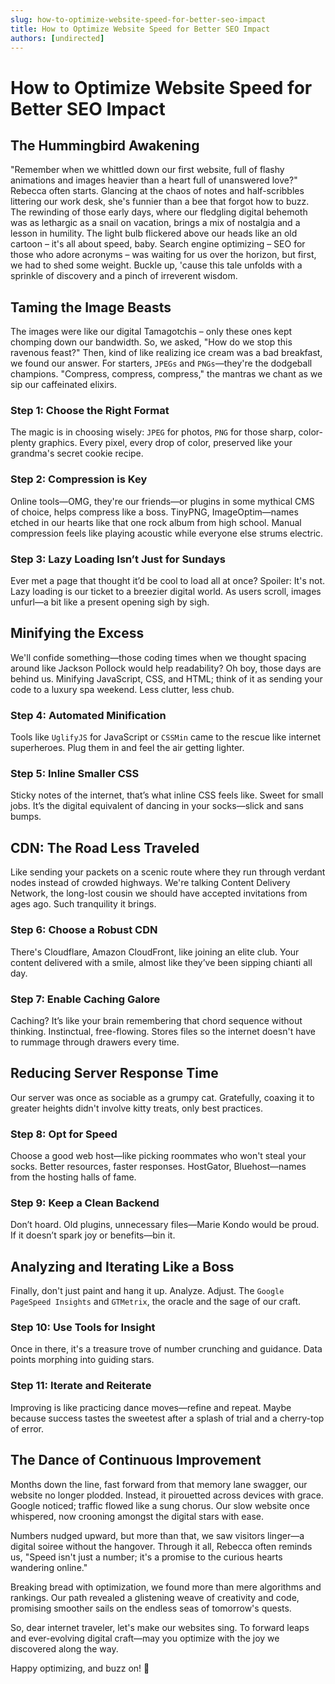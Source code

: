 ```yaml
---
slug: how-to-optimize-website-speed-for-better-seo-impact
title: How to Optimize Website Speed for Better SEO Impact
authors: [undirected]
---
```



# How to Optimize Website Speed for Better SEO Impact

## The Hummingbird Awakening

"Remember when we whittled down our first website, full of flashy animations and images heavier than a heart full of unanswered love?" Rebecca often starts. Glancing at the chaos of notes and half-scribbles littering our work desk, she's funnier than a bee that forgot how to buzz. The rewinding of those early days, where our fledgling digital behemoth was as lethargic as a snail on vacation, brings a mix of nostalgia and a lesson in humility. The light bulb flickered above our heads like an old cartoon – it's all about speed, baby. Search engine optimizing – SEO for those who adore acronyms – was waiting for us over the horizon, but first, we had to shed some weight. Buckle up, 'cause this tale unfolds with a sprinkle of discovery and a pinch of irreverent wisdom.

## Taming the Image Beasts

The images were like our digital Tamagotchis – only these ones kept chomping down our bandwidth. So, we asked, "How do we stop this ravenous feast?" Then, kind of like realizing ice cream was a bad breakfast, we found our answer. For starters, `JPEGs` and `PNGs`—they're the dodgeball champions. "Compress, compress, compress," the mantras we chant as we sip our caffeinated elixirs.

### Step 1: Choose the Right Format

The magic is in choosing wisely: `JPEG` for photos, `PNG` for those sharp, color-plenty graphics. Every pixel, every drop of color, preserved like your grandma's secret cookie recipe.

### Step 2: Compression is Key

Online tools—OMG, they're our friends—or plugins in some mythical CMS of choice, helps compress like a boss. TinyPNG, ImageOptim—names etched in our hearts like that one rock album from high school. Manual compression feels like playing acoustic while everyone else strums electric.

### Step 3: Lazy Loading Isn’t Just for Sundays

Ever met a page that thought it’d be cool to load all at once? Spoiler: It's not. Lazy loading is our ticket to a breezier digital world. As users scroll, images unfurl—a bit like a present opening sigh by sigh.

## Minifying the Excess

We'll confide something—those coding times when we thought spacing around like Jackson Pollock would help readability? Oh boy, those days are behind us. Minifying JavaScript, CSS, and HTML; think of it as sending your code to a luxury spa weekend. Less clutter, less chub.

### Step 4: Automated Minification

Tools like `UglifyJS` for JavaScript or `CSSMin` came to the rescue like internet superheroes. Plug them in and feel the air getting lighter.

### Step 5: Inline Smaller CSS

Sticky notes of the internet, that’s what inline CSS feels like. Sweet for small jobs. It’s the digital equivalent of dancing in your socks—slick and sans bumps.

## CDN: The Road Less Traveled

Like sending your packets on a scenic route where they run through verdant nodes instead of crowded highways. We're talking Content Delivery Network, the long-lost cousin we should have accepted invitations from ages ago. Such tranquility it brings.

### Step 6: Choose a Robust CDN

There's Cloudflare, Amazon CloudFront, like joining an elite club. Your content delivered with a smile, almost like they’ve been sipping chianti all day. 

### Step 7: Enable Caching Galore

Caching? It’s like your brain remembering that chord sequence without thinking. Instinctual, free-flowing. Stores files so the internet doesn't have to rummage through drawers every time.

## Reducing Server Response Time

Our server was once as sociable as a grumpy cat. Gratefully, coaxing it to greater heights didn't involve kitty treats, only best practices.

### Step 8: Opt for Speed

Choose a good web host—like picking roommates who won't steal your socks. Better resources, faster responses. HostGator, Bluehost—names from the hosting halls of fame.

### Step 9: Keep a Clean Backend

Don’t hoard. Old plugins, unnecessary files—Marie Kondo would be proud. If it doesn’t spark joy or benefits—bin it.

## Analyzing and Iterating Like a Boss

Finally, don't just paint and hang it up. Analyze. Adjust. The `Google PageSpeed Insights` and `GTMetrix`, the oracle and the sage of our craft.

### Step 10: Use Tools for Insight

Once in there, it's a treasure trove of number crunching and guidance. Data points morphing into guiding stars.

### Step 11: Iterate and Reiterate

Improving is like practicing dance moves—refine and repeat. Maybe because success tastes the sweetest after a splash of trial and a cherry-top of error.

## The Dance of Continuous Improvement

Months down the line, fast forward from that memory lane swagger, our website no longer plodded. Instead, it pirouetted across devices with grace. Google noticed; traffic flowed like a sung chorus. Our slow website once whispered, now crooning amongst the digital stars with ease.

Numbers nudged upward, but more than that, we saw visitors linger—a digital soiree without the hangover. Through it all, Rebecca often reminds us, "Speed isn't just a number; it's a promise to the curious hearts wandering online."

Breaking bread with optimization, we found more than mere algorithms and rankings. Our path revealed a glistening weave of creativity and code, promising smoother sails on the endless seas of tomorrow's quests.

So, dear internet traveler, let's make our websites sing. To forward leaps and ever-evolving digital craft—may you optimize with the joy we discovered along the way.

Happy optimizing, and buzz on! 🍯